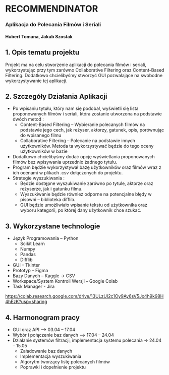# RECOMMENDINATOR

### Aplikacja do Polecania Filmów i Seriali

#### Hubert Tomana, Jakub Szostak

## 1. Opis tematu projektu

Projekt ma na celu stworzenie aplikacji do polecania filmów i seriali, wykorzystując przy tym zarówno
Collaborative Filtering oraz Content-Based Filtering. Dodatkowo chcielibyśmy stworzyć GUI 
pozwalające na swobodne wykorzystywanie tej aplikacji.

## 2. Szczegóły Działania Aplikacji

* Po wpisaniu tytułu, który nam się podobał, wyświetli się lista proponowanych filmów i seriali, 
która zostanie utworzona na podstawie dwóch metod : 
  * Content-Based Filtering – Wybieranie polecanych filmów na podstawie jego cech, jak 
  reżyser, aktorzy, gatunek, opis, porównując do wpisanego filmu
  * Collaborative Filtering – Polecanie na podstawie innych użytkowników. Metoda ta 
  wykorzystywać będzie do tego oceny użytkowników w bazie
* Dodatkowo chcielibyśmy dodać opcję wyświetlania proponowanych filmów bez wpisywania 
uprzednio żadnego tytułu.
* Program będzie wykorzystywał bazę użytkowników oraz filmów wraz z ich ocenami w plikach 
.csv dołączonych do projektu.
* Strategie wyszukiwania : 
  * Będzie dostępne wyszukiwanie zarówno po tytule, aktorze oraz reżyserze, jak i 
  gatunku filmu. 
  * Wyszukiwanie będzie również odporne na potencjalne błędy w pisowni – biblioteka 
  difflib.
  * GUI będzie umożliwiało wpisanie tekstu od użytkownika oraz wyboru kategorii, po której 
  dany użytkownik chce szukać.

## 3. Wykorzystane technologie
  
* Język Programowania – Python
  * Scikit Learn
  * Numpy
  * Pandas
  * Difflib
* GUI – Tkinter
* Prototyp – Figma
* Bazy Danych – Kaggle -> CSV
* Workspace/System Kontroli Wersji – Google Colab
* Task Manager - Jira

https://colab.research.google.com/drive/13ULzUI2c1Oy9Ay6sV5Jx4h9k98H4hEzK?usp=sharing

## 4. Harmonogram pracy

* GUI oraz API –> 03.04 – 17.04
* Wybór i połączenie baz danych –> 17.04 – 24.04
* Działanie systemów filtracji, implementacja systemu polecania -> 24.04 – 15.05
  * Załadowanie baz danych
  * Implementacja wyszukiwania
  * Algorytm tworzący listę polecanych filmów
  * Poprawki i dopełnienie projektu